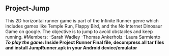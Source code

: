 ## Project-Jump
This 2D horizontal runner game is part of the Infinite Runner genre which includes games like Temple Run, Flappy Bird, and the No Internet Dinosaur Game on google. The objective is to jump to avoid obstacles and keep running.
#Members:
-Sarah Wadley 
-Thomas Ankerholz
-Laura Sarmiento
**_To play the game_: Inside Project Runner Final file, decompress all tar files and install JumpRunner.apk in your Android device/emulator**
